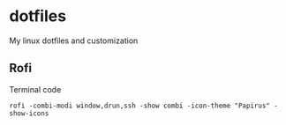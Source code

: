 # dotfiles
My linux dotfiles and customization 

## Rofi 
Terminal code 
```
rofi -combi-modi window,drun,ssh -show combi -icon-theme "Papirus" -show-icons
```
